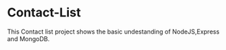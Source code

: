 # Contact-List
This Contact list project shows the basic undestanding of NodeJS,Express and MongoDB.
